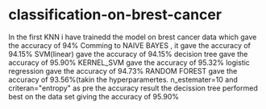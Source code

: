 # classification-on-brest-cancer
In the first KNN i have trainedd the model on brest cancer data which gave the accuracy of 94%
Comming to NAIVE BAYES , it gave the accuracy of 94.15%
SVM(linear) gave the accuracy of 94.15%
decision tree gave the accuracy of 95.90%
KERNEL_SVM gave the accuracy of 95.32%
logistic regression gave the accuracy of 94.73%
RANDOM FOREST gave the accuracy of 93.56%(takin the hyperparamertes. n_estemater=10 and criteran="entropy"
as pre the accuracy result the decission tree performed best on the data set giving the accuracy of 95.90%
